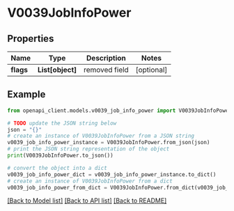 # V0039JobInfoPower


## Properties

Name | Type | Description | Notes
------------ | ------------- | ------------- | -------------
**flags** | **List[object]** | removed field | [optional] 

## Example

```python
from openapi_client.models.v0039_job_info_power import V0039JobInfoPower

# TODO update the JSON string below
json = "{}"
# create an instance of V0039JobInfoPower from a JSON string
v0039_job_info_power_instance = V0039JobInfoPower.from_json(json)
# print the JSON string representation of the object
print(V0039JobInfoPower.to_json())

# convert the object into a dict
v0039_job_info_power_dict = v0039_job_info_power_instance.to_dict()
# create an instance of V0039JobInfoPower from a dict
v0039_job_info_power_from_dict = V0039JobInfoPower.from_dict(v0039_job_info_power_dict)
```
[[Back to Model list]](../README.md#documentation-for-models) [[Back to API list]](../README.md#documentation-for-api-endpoints) [[Back to README]](../README.md)


